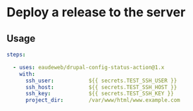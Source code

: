 # Deploy a release to the server

## Usage

```yml
steps:

  - uses: eaudeweb/drupal-config-status-action@1.x
    with:
      ssh_user:           ${{ secrets.TEST_SSH_USER }}
      ssh_host:           ${{ secrets.TEST_SSH_HOST }}
      ssh_key:            ${{ secrets.TEST_SSH_KEY }}
      project_dir:        /var/www/html/www.example.com
```

